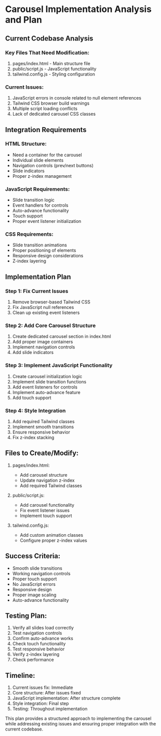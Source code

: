 
# Carousel Implementation Analysis and Plan

## Current Codebase Analysis

### Key Files That Need Modification:
1. pages/index.html - Main structure file
2. public/script.js - JavaScript functionality
3. tailwind.config.js - Styling configuration

### Current Issues:
1. JavaScript errors in console related to null element references
2. Tailwind CSS browser build warnings
3. Multiple script loading conflicts
4. Lack of dedicated carousel CSS classes

## Integration Requirements

### HTML Structure:
- Need a container for the carousel
- Individual slide elements
- Navigation controls (prev/next buttons)
- Slide indicators
- Proper z-index management

### JavaScript Requirements:
- Slide transition logic
- Event handlers for controls
- Auto-advance functionality
- Touch support
- Proper event listener initialization

### CSS Requirements:
- Slide transition animations
- Proper positioning of elements
- Responsive design considerations
- Z-index layering

## Implementation Plan

### Step 1: Fix Current Issues
1. Remove browser-based Tailwind CSS
2. Fix JavaScript null references
3. Clean up existing event listeners

### Step 2: Add Core Carousel Structure
1. Create dedicated carousel section in index.html
2. Add proper image containers
3. Implement navigation controls
4. Add slide indicators

### Step 3: Implement JavaScript Functionality
1. Create carousel initialization logic
2. Implement slide transition functions
3. Add event listeners for controls
4. Implement auto-advance feature
5. Add touch support

### Step 4: Style Integration
1. Add required Tailwind classes
2. Implement smooth transitions
3. Ensure responsive behavior
4. Fix z-index stacking

## Files to Create/Modify:

1. pages/index.html:
   - Add carousel structure
   - Update navigation z-index
   - Add required Tailwind classes

2. public/script.js:
   - Add carousel functionality
   - Fix event listener issues
   - Implement touch support

3. tailwind.config.js:
   - Add custom animation classes
   - Configure proper z-index values

## Success Criteria:
- Smooth slide transitions
- Working navigation controls
- Proper touch support
- No JavaScript errors
- Responsive design
- Proper image scaling
- Auto-advance functionality

## Testing Plan:
1. Verify all slides load correctly
2. Test navigation controls
3. Confirm auto-advance works
4. Check touch functionality
5. Test responsive behavior
6. Verify z-index layering
7. Check performance

## Timeline:
1. Current issues fix: Immediate
2. Core structure: After issues fixed
3. JavaScript implementation: After structure complete
4. Style integration: Final step
5. Testing: Throughout implementation

This plan provides a structured approach to implementing the carousel while addressing existing issues and ensuring proper integration with the current codebase.
